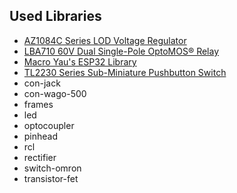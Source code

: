 ## Used Libraries
- [AZ1084C Series LOD Voltage Regulator](https://github.com/jkhsjdhjs/eagle-libraries/blob/master/AZ1084C.lbr)
- [LBA710 60V Dual Single-Pole OptoMOS® Relay](https://github.com/jkhsjdhjs/eagle-libraries/blob/master/LBA710.lbr)
- [Macro Yau's ESP32 Library](https://github.com/MacroYau/MacroYau-EAGLE-Libraries/blob/master/esp32.lbr)
- [TL2230 Series Sub-Miniature Pushbutton Switch](https://github.com/jkhsjdhjs/eagle-libraries/blob/master/TL2230.lbr)
- con-jack
- con-wago-500
- frames
- led
- optocoupler
- pinhead
- rcl
- rectifier
- switch-omron
- transistor-fet
